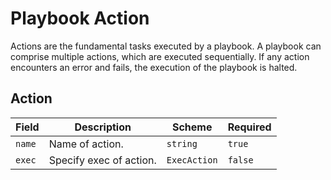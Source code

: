 # Playbook Action

Actions are the fundamental tasks executed by a playbook. A playbook can comprise multiple actions, which are executed sequentially. If any action encounters an error and fails, the execution of the playbook is halted.

## Action

| Field  | Description             | Scheme       | Required |
| ------ | ----------------------- | ------------ | -------- |
| `name` | Name of action.         | `string`     | `true`   |
| `exec` | Specify exec of action. | `ExecAction` | `false`  |
